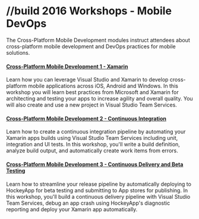 # //build 2016 Workshops - Mobile DevOps
The Cross-Platform Mobile Development modules instruct attendees about cross-platform mobile development and DevOps practices for mobile solutions. 

#### [Cross-Platform Mobile Development 1 - Xamarin](https://github.com/Microsoft-Build-2016/CodeLabs-MobileDevOps/tree/master/Module1-Xamarin)
Learn how you can leverage Visual Studio and Xamarin to develop cross-platform mobile applications across iOS, Android and Windows. In this workshop you will learn best practices from Microsoft and Xamarin for architecting and testing your apps to increase agility and overall quality. You will also create and use a new project in Visual Studio Team Services. 

#### [Cross-Platform Mobile Development 2 - Continuous Integration](https://github.com/Microsoft-Build-2016/CodeLabs-MobileDevOps/tree/master/Module2-CI)
Learn how to create a continuous integration pipeline by automating your Xamarin apps builds using Visual Studio Team Services including unit, integration and UI tests. In this workshop, you'll write a build definition, analyze build output, and automatically create work items from errors.

#### [Cross-Platform Mobile Development 3 - Continuous Delivery and Beta Testing](https://github.com/Microsoft-Build-2016/CodeLabs-MobileDevOps/tree/master/Module3-CD)
Learn how to streamline your release pipeline by automatically deploying to HockeyApp for beta testing and submitting to App stores for publishing. In this workshop, you'll build a continuous delivery pipeline with Visual Studio Team Services, debug an app crash using HockeyApp's diagnostic reporting and deploy your Xamarin app automatically. 
